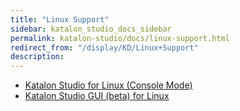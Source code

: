 ```yaml
---
title: "Linux Support" 
sidebar: katalon_studio_docs_sidebar
permalink: katalon-studio/docs/linux-support.html 
redirect_from: "/display/KD/Linux+Support" 
description: 
---
```

*   [Katalon Studio for Linux (Console Mode)](/pages/viewpage.action?pageId=13697253)
*   [Katalon Studio GUI (beta) for Linux](/display/KD/Katalon+Studio+GUI+%28beta%29+for+Linux)